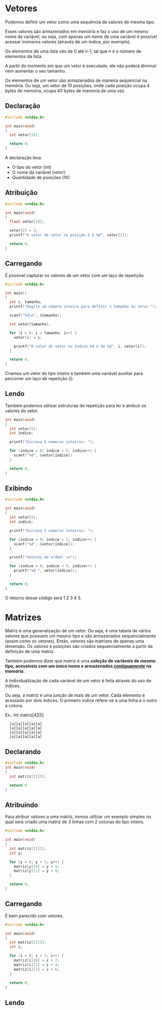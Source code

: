 # Vetores
Podemos definir um vetor como uma sequência de valores do mesmo tipo.

Esses valores são armazenados em memória e faz o uso de um mesmo nome da variável, ou seja, com apenas um nome de uma variável é possível acessar inúmeros valores (através de um índice, por exemplo).

Os elementos de uma lista vão de 0 até n-1, tal que _n_ é o número de elementos da lista.

A partir do momento em que um vetor é executado, ele não poderá diminuir nem aumentar o seu tamanho.

Os elementos de um vetor são armazenados de maneira sequencial na memória. Ou seja, um vetor de 10 posições, onde cada posição ocupa 4 bytes de memória, ocupa 40 bytes de memória de uma vez.

## Declaração
```c
#include <stdio.h>

int main(void) 
{
  int vetor[10];

  return 0;
}
```
A declaração leva:
- O tipo do vetor (int)
- O nome da variável (vetor)
- Quantidade de posições (10)

## Atribuição
```c
#include <stdio.h>

int main(void) 
{
  float vetor[10];

  vetor[2] = 3;
  printf("O valor de vetor na posição 2 é %d", vetor[2]);

  return 0;
}
```

## Carregando
É possível capturar os valores de um vetor com um laço de repetição.
```c
#include <stdio.h>

int main()
{
  int i, tamanho;
  printf("Digite um número inteiro para definir o tamanho do vetor.");

  scanf("%d\n", &tamanho);

  int vetor[tamanho];

  for (i = 0; i < tamanho; i++) {
    vetor[i] = i;

    printf("O valor do vetor no índice %d é de %d", i, vetor[i]);
  }

  return 0;
}
```
Criamos um vetor do tipo inteiro e também uma variável auxiliar para percorrer um laço de repetição (i).

## Lendo
Também podemos utilizar estruturas de repetição para ler e atribuir os valores do vetor.
```c
int main(void)
{
  int vetor[5];
  int indice;

  printf("Escreva 5 numeros inteiros: ");

  for (indice = 0; indice < 5; indice++) {
    scanf("%d", &vetor[indice])
  }

  return 0;
}
```

## Exibindo
```c
#include <stdio.h>

int main(void)
{
  int vetor[5];
  int indice;

  printf("Escreva 5 numeros inteiros: ");

  for (indice = 0; indice < 5; indice++) {
    scanf("%d", &vetor[indice]);
  }

  printf("Valores em ordem: \n");

  for (indice = 0; indice < 5; indice++) {
    printf("%d ", vetor[indice]);
  }

  return 0;
}
```
O retorno desse código será 1 2 3 4 5.

# Matrizes
Matriz é uma generalização de um vetor. Ou seja, é uma tabela de vários valores que possuem um mesmo tipo e são armazenados sequencialmente (assim como os vetores). Então, vetores são matrizes de apenas uma dimensão. Os valores e posições são criados sequencialmente a partir da definição de uma matriz.

Também podemos dizer que matriz é uma **coleção de variáveis de mesmo tipo, acessíveis com um único nome e armazenados <u>_contiguamente_</u> na memória**.

A individualização de cada variável de um vetor é feita através do uso de índices.

Ou seja, a matriz é uma junção de mais de um vetor. Cada elemento é acessado por dois índices. O primeiro índice refere-se a uma linha e o outro a coluna.

Ex.: int matriz[4][5]

      [a][a][a][a][a]
      [a][a][a][a][a]
      [a][a][a][a][a]
      [a][a][a][a][a]

## Declarando
```c
#include <stdio.h>
int main(void)
{
  int matriz[3][5];

  return 0
}
```

## Atribuindo
Para atribuir valores a uma matriz, iremos utilizar um exemplo simples no qual será criado uma matriz de 3 linhas com 2 colunas do tipo inteiro.
```c
#include <stdio.h>

int main(void)
{
  int matriz[3][2];
  int y;

  for (y = 0; y < 3; y++) {
    matriz[y][0] = y + 5;
    matriz[y][1] = y + 8;
  }

  return 0;
}
```

## Carregando
É bem parecido com vetores.
```c
#include <stdio.h>

int main(void)
{
  int matriz[2][3];
  int i;

  for (i = 0; i < 2; i++) {
    matriz[i][0] = i + 2;
    matriz[i][1] = i + 4;
    matriz[i][2] = i + 6;
  }
  
  return 0;
}
```

## Lendo

